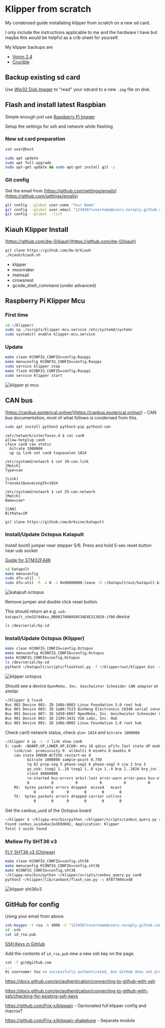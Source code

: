 # Klipper from scratch

My condensed guide installating klipper from scratch on a new sd card.

I only include the instructions applicable to me and the hardware I have but
maybe this would be helpful as a crib sheet for yourself.

My klipper backups are

- [Voron 2.4](https://github.com/richardjm/voronpi-klipper-backup)
- [Crucible](https://github.com/richardjm/crucible-klipper-backup)

## Backup existing sd card

Use [Win32 Disk Imager](https://sourceforge.net/projects/win32diskimager/) to
"read" your sdcard to a new `.img` file on disk.

## Flash and install latest Raspbian

Simple enough just use [Raspberry Pi Imager](https://www.raspberrypi.com/software/)

Setup the settings for ssh and network while flashing

### New sd card preparation

```cmd
ssh user@host
```

```sh
sudo apt update
sudo apt full-upgrade
sudo apt-get update && sudo apt-get install git -y
```

### Git config

Get the email from [https://github.com/settings/emails](https://github.com/settings/emails)

```sh
git config --global user.name "Your Name"
git config --global user.email "1234567+username@users.noreply.github.com"
git config --global --list
```

## Kiauh Klipper Install

[https://github.com/dw-0/kiauh](https://github.com/dw-0/kiauh)

```sh
git clone https://github.com/dw-0/kiauh
./kiauh/kiauh.sh
```

- klipper
- moonraker
- mainsail
- crowsnest
- gcode_shell_command (under advanced)

## Raspberry Pi Klipper Mcu

### First time

```sh
cd ~/klipper/
sudo cp ./scripts/klipper-mcu.service /etc/systemd/system/
sudo systemctl enable klipper-mcu.service
```

### Update

```sh
make clean KCONFIG_CONFIG=config.Rasppi
make menuconfig KCONFIG_CONFIG=config.Rasppi
sudo service klipper stop
make flash KCONFIG_CONFIG=config.Rasppi
sudo service klipper start
```

![klipper pi mcu](../../static/img/installing/klipper-pi-mcu.png)

## CAN bus

[https://canbus.esoterical.online/](https://canbus.esoterical.online/) - CAN bus documentation, most of what follows is condensed from this.

```sh
sudo apt install python3 python3-pip python3-can
```

```text
/etc/network/interfaces.d $ cat can0
allow-hotplug can0
iface can0 can static
  bitrate 1000000
  up ip link set can0 txqueuelen 1024

/etc/systemd/network $ cat 10-can.link
[Match]
Type=can

[Link]
TransmitQueueLength=1024

/etc/systemd/network $ cat 25-can.network
[Match]
Name=can*

[CAN]
BitRate=1M
```

```sh
git clone https://github.com/Arksine/katapult
```

### Install/Update Octopus Katapult

Install boot0 jumper near stepper 5/6. Press and hold 5-sec reset button near usb socket 

[Guide for STM32F446](https://canbus.esoterical.online/mainboard_flashing/common_hardware/BigTreeTech%20Octopus/README.html)

```sh
cd katapult
make menuconfig
sudo dfu-util -l
sudo dfu-util -R -a 0 -s 0x08000000:leave -D ~/katapult/out/katapult.bin -d 0483:df11
```

![katapult octopus](../../static/img/installing/katapult-octopus.png)

Remove jumper and double click reset button.

This should return an e.g. `usb-katapult_stm32f446xx_0B0027000A50534E4E313020-if00` device

```sh
ls /dev/serial/by-id
```

### Install/Update Octopus (Klipper)

```sh
make clean KCONFIG_CONFIG=config.Octopus
make menuconfig KCONFIG_CONFIG=config.Octopus
make KCONFIG_CONFIG=config.Octopus
ls /dev/serial/by-id
python3 ~/katapult/scripts/flashtool.py -f ~/klipper/out/klipper.bin -d /dev/serial/by-id/usb-katapult_stm32f446xx_0B0027000A50534E4E313020-if00
```

![klipper octopus](../../static/img/installing/klipper-octopus.png)

Should see a device `OpenMoko, Inc. Geschwister Schneider CAN adapter` or similar

```sh
~/klipper $ lsusb
Bus 002 Device 001: ID 1d6b:0003 Linux Foundation 3.0 root hub
Bus 001 Device 003: ID 1a86:7523 QinHeng Electronics CH340 serial converter
Bus 001 Device 007: ID 1d50:606f OpenMoko, Inc. Geschwister Schneider CAN adapter
Bus 001 Device 002: ID 2109:3431 VIA Labs, Inc. Hub
Bus 001 Device 001: ID 1d6b:0002 Linux Foundation 2.0 root hub
```

Check can0 network status, check `qlen 1024` and `bitrate 1000000`

```sh
~/klipper $ ip -s -d link show can0
5: can0: <NOARP,UP,LOWER_UP,ECHO> mtu 16 qdisc pfifo_fast state UP mode DEFAULT group default qlen 1024
    link/can  promiscuity 0  allmulti 0 minmtu 0 maxmtu 0
    can state ERROR-ACTIVE restart-ms 0
          bitrate 1000000 sample-point 0.750
          tq 62 prop-seg 5 phase-seg1 6 phase-seg2 4 sjw 2 brp 3
          gs_usb: tseg1 1..16 tseg2 1..8 sjw 1..4 brp 1..1024 brp_inc 1
          clock 48000000
          re-started bus-errors arbit-lost error-warn error-pass bus-off
          0          0          0          0          0          0         numtxqueues 1 numrxqueues 1 gso_max_size 65536 gso_max_segs 65535 tso_max_size 65536 tso_max_segs 65535 gro_max_size 65536 parentbus usb parentdev 1-1.1:1.0
    RX:  bytes packets errors dropped  missed   mcast
             0       0      0       0       0       0
    TX:  bytes packets errors dropped carrier collsns
             0       0      0       0       0       0
```

Get the canbus_uuid of the Octopus board

```sh
~/klipper $ ~/klippy-env/bin/python ~/klipper/scripts/canbus_query.py can0
Found canbus_uuid=bac2e369d891, Application: Klipper
Total 1 uuids found
```

### Mellow Fly SHT36 v3

[FLY SHT36 v3 (Chinese)](https://mellow.klipper.cn/#/board/fly_sht36_v3/README)

```sh
make clean KCONFIG_CONFIG=config.sht36
make menuconfig KCONFIG_CONFIG=config.sht36
make KCONFIG_CONFIG=config.sht36
~/klippy-env/bin/python ~/klipper/scripts/canbus_query.py can0
python3 ~/klipper/lib/canboot/flash_can.py -u 8f877804ced8
```

![klipper sht36v3](../../static/img/installing/klipper-sht36v3.png)

## GitHub for config

Using your email from above.

```sh
ssh-keygen -t rsa -b 4096 -C "1234567+username@users.noreply.github.com"
cd .ssh
cat id_rsa.pub
```

[SSH Keys in GitHub](https://github.com/settings/keys)

Add the contents of `id_rsa.pub` new a new ssh key on the page.

```sh
ssh -T git@github.com
...
Hi username! You've successfully authenticated, but GitHub does not provide shell access.
```

https://docs.github.com/en/authentication/connecting-to-github-with-ssh

https://docs.github.com/en/authentication/connecting-to-github-with-ssh/checking-for-existing-ssh-keys

https://github.com/Frix-x/klippain - Opnionated full klipper config and macros?

https://github.com/Frix-x/klippain-shaketune - Separate module
